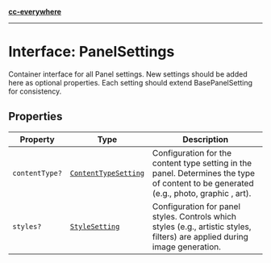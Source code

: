 [**cc-everywhere**](../../../../../index.md)

***

# Interface: PanelSettings

Container interface for all Panel settings.
New settings should be added here as optional properties.
Each setting should extend BasePanelSetting for consistency.

## Properties

| Property | Type | Description |
| ------ | ------ | ------ |
| `contentType?` | [`ContentTypeSetting`](../../panel-settings-types/interfaces/content-type-setting.md) | Configuration for the content type setting in the panel. Determines the type of content to be generated (e.g., photo, graphic , art). |
| `styles?` | [`StyleSetting`](../../panel-settings-types/interfaces/style-setting.md) | Configuration for panel styles. Controls which styles (e.g., artistic styles, filters) are applied during image generation. |
